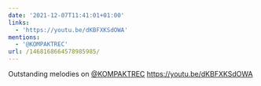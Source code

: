 ```yaml
---
date: '2021-12-07T11:41:01+01:00'
links:
  - 'https://youtu.be/dKBFXKSdOWA'
mentions:
  - '@KOMPAKTREC'
url: /1468168664578985985/
---
```

Outstanding melodies on [@KOMPAKTREC](https://twitter.com/@KOMPAKTREC) https://youtu.be/dKBFXKSdOWA
